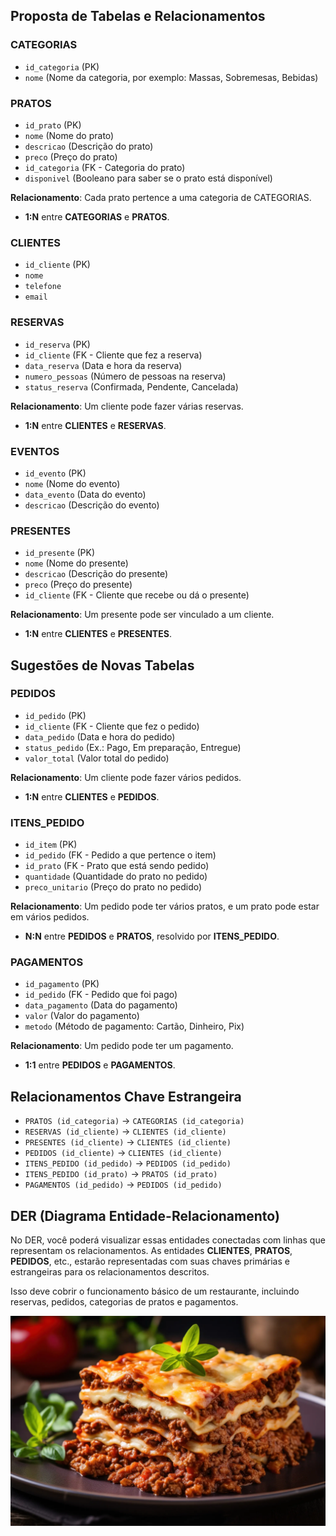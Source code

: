 ## Proposta de Tabelas e Relacionamentos

### CATEGORIAS
- `id_categoria` (PK)
- `nome` (Nome da categoria, por exemplo: Massas, Sobremesas, Bebidas)

### PRATOS
- `id_prato` (PK)
- `nome` (Nome do prato)
- `descricao` (Descrição do prato)
- `preco` (Preço do prato)
- `id_categoria` (FK - Categoria do prato)
- `disponivel` (Booleano para saber se o prato está disponível)

**Relacionamento**: Cada prato pertence a uma categoria de CATEGORIAS.
- **1:N** entre **CATEGORIAS** e **PRATOS**.

### CLIENTES
- `id_cliente` (PK)
- `nome`
- `telefone`
- `email`

### RESERVAS
- `id_reserva` (PK)
- `id_cliente` (FK - Cliente que fez a reserva)
- `data_reserva` (Data e hora da reserva)
- `numero_pessoas` (Número de pessoas na reserva)
- `status_reserva` (Confirmada, Pendente, Cancelada)

**Relacionamento**: Um cliente pode fazer várias reservas.
- **1:N** entre **CLIENTES** e **RESERVAS**.

### EVENTOS
- `id_evento` (PK)
- `nome` (Nome do evento)
- `data_evento` (Data do evento)
- `descricao` (Descrição do evento)

### PRESENTES
- `id_presente` (PK)
- `nome` (Nome do presente)
- `descricao` (Descrição do presente)
- `preco` (Preço do presente)
- `id_cliente` (FK - Cliente que recebe ou dá o presente)

**Relacionamento**: Um presente pode ser vinculado a um cliente.
- **1:N** entre **CLIENTES** e **PRESENTES**.

## Sugestões de Novas Tabelas

### PEDIDOS
- `id_pedido` (PK)
- `id_cliente` (FK - Cliente que fez o pedido)
- `data_pedido` (Data e hora do pedido)
- `status_pedido` (Ex.: Pago, Em preparação, Entregue)
- `valor_total` (Valor total do pedido)

**Relacionamento**: Um cliente pode fazer vários pedidos.
- **1:N** entre **CLIENTES** e **PEDIDOS**.

### ITENS_PEDIDO
- `id_item` (PK)
- `id_pedido` (FK - Pedido a que pertence o item)
- `id_prato` (FK - Prato que está sendo pedido)
- `quantidade` (Quantidade do prato no pedido)
- `preco_unitario` (Preço do prato no pedido)

**Relacionamento**: Um pedido pode ter vários pratos, e um prato pode estar em vários pedidos.
- **N:N** entre **PEDIDOS** e **PRATOS**, resolvido por **ITENS_PEDIDO**.

### PAGAMENTOS
- `id_pagamento` (PK)
- `id_pedido` (FK - Pedido que foi pago)
- `data_pagamento` (Data do pagamento)
- `valor` (Valor do pagamento)
- `metodo` (Método de pagamento: Cartão, Dinheiro, Pix)

**Relacionamento**: Um pedido pode ter um pagamento.
- **1:1** entre **PEDIDOS** e **PAGAMENTOS**.

## Relacionamentos Chave Estrangeira
- `PRATOS (id_categoria)` → `CATEGORIAS (id_categoria)`
- `RESERVAS (id_cliente)` → `CLIENTES (id_cliente)`
- `PRESENTES (id_cliente)` → `CLIENTES (id_cliente)`
- `PEDIDOS (id_cliente)` → `CLIENTES (id_cliente)`
- `ITENS_PEDIDO (id_pedido)` → `PEDIDOS (id_pedido)`
- `ITENS_PEDIDO (id_prato)` → `PRATOS (id_prato)`
- `PAGAMENTOS (id_pedido)` → `PEDIDOS (id_pedido)`

## DER (Diagrama Entidade-Relacionamento)
No DER, você poderá visualizar essas entidades conectadas com linhas que representam os relacionamentos. As entidades **CLIENTES**, **PRATOS**, **PEDIDOS**, etc., estarão representadas com suas chaves primárias e estrangeiras para os relacionamentos descritos.

Isso deve cobrir o funcionamento básico de um restaurante, incluindo reservas, pedidos, categorias de pratos e pagamentos.

![DER](https://github.com/cmxrenato/Projeto-Proz-Restaurante-Italiano/blob/new-main/images/Lasanha-a-bolonhesa-com-carne-moida.png)
